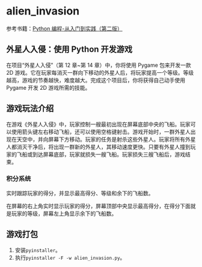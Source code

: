 # alien_invasion

参考书籍：[Python 编程-从入门到实践（第二版）](https://github.com/Goodenough-hub/Python-learn/tree/main/Python%E7%BC%96%E7%A8%8B-%E4%BB%8E%E5%85%A5%E9%97%A8%E5%88%B0%E5%AE%9E%E8%B7%B5%EF%BC%88%E7%AC%AC%E4%BA%8C%E7%89%88%EF%BC%89)

## 外星人入侵：使用 Python 开发游戏

在项目“外星人入侵”（第 12 章~第 14 章）中，你将使用 Pygame 包来开发一款 2D 游戏。它在玩家每消灭一群向下移动的外星人后，将玩家提高一个等级。等级越高，游戏的节奏越快，难度越大。完成这个项目后，你将获得自己动手使用 Pygame 开发 2D 游戏所需的技能。

## 游戏玩法介绍

在游戏《外星人入侵》中，玩家控制一艘最初出现在屏幕底部中央的飞船。玩家可以使用箭头键左右移动飞船，还可以使用空格键射击。游戏开始时，一群外星人出现在天空中，并向屏幕下方移动。玩家的任务是射杀这些外星人。玩家将所有外星人都消灭干净后，将出现一群新的外星人，其移动速度更快。只要有外星人撞到玩家的飞船或到达屏幕底部，玩家就损失一艘飞船。玩家损失三艘飞船后，游戏结束。

### 积分系统

实时跟踪玩家的得分，并显示最高得分、等级和余下的飞船数。

在屏幕的右上角实时显示玩家的得分，屏幕顶部中央显示最高得分，在得分下面就是玩家的等级，屏幕左上角显示余下的飞船数。

## 游戏打包

1. 安装`pyinstaller`。
2. 执行`pyinstaller -F -w alien_invasion.py`。
